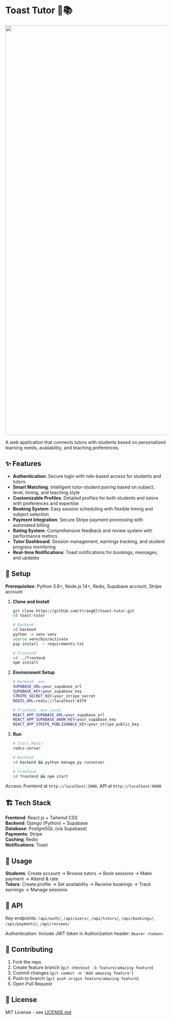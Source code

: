 # Toast Tutor 🍞📚

<div align="center">
  <img width="1280" alt="Screenshot 2025-05-28 at 9 49 06 PM" src="https://github.com/user-attachments/assets/22bcb795-5c01-4e10-a853-26e29d4048eb" />
</div>



A web application that connects tutors with students based on personalized learning needs, availability, and teaching preferences.

## ✨ Features

- **Authentication**: Secure login with role-based access for students and tutors
- **Smart Matching**: Intelligent tutor-student pairing based on subject, level, timing, and teaching style
- **Customizable Profiles**: Detailed profiles for both students and tutors with preferences and expertise
- **Booking System**: Easy session scheduling with flexible timing and subject selection
- **Payment Integration**: Secure Stripe payment processing with automated billing
- **Rating System**: Comprehensive feedback and review system with performance metrics
- **Tutor Dashboard**: Session management, earnings tracking, and student progress monitoring
- **Real-time Notifications**: Toast notifications for bookings, messages, and updates

## 🚀 Setup

**Prerequisites**: Python 3.8+, Node.js 14+, Redis, Supabase account, Stripe account

1. **Clone and Install**
   ```bash
   git clone https://github.com/ttrang87/toast-tutor.git
   cd toast-tutor
   
   # Backend
   cd backend
   python -m venv venv
   source venv/bin/activate
   pip install -r requirements.txt
   
   # Frontend  
   cd ../frontend
   npm install
   ```

2. **Environment Setup**
   ```bash
   # Backend .env
   SUPABASE_URL=your_supabase_url
   SUPABASE_KEY=your_supabase_key
   STRIPE_SECRET_KEY=your_stripe_secret
   REDIS_URL=redis://localhost:6379
   
   # Frontend .env.local
   REACT_APP_SUPABASE_URL=your_supabase_url
   REACT_APP_SUPABASE_ANON_KEY=your_supabase_key
   REACT_APP_STRIPE_PUBLISHABLE_KEY=your_stripe_public_key
   ```

3. **Run**
   ```bash
   # Start Redis
   redis-server
   
   # Backend
   cd backend && python manage.py runserver
   
   # Frontend
   cd frontend && npm start
   ```

Access: Frontend at `http://localhost:3000`, API at `http://localhost:8000`

## 🏗️ Tech Stack

**Frontend**: React.js + Tailwind CSS  
**Backend**: Django (Python) + Supabase  
**Database**: PostgreSQL (via Supabase)  
**Payments**: Stripe  
**Caching**: Redis  
**Notifications**: Toast

## 📱 Usage

**Students**: Create account → Browse tutors → Book sessions → Make payment → Attend & rate  
**Tutors**: Create profile → Set availability → Receive bookings → Track earnings → Manage sessions

## 🔧 API

Key endpoints: `/api/auth/`, `/api/users/`, `/api/tutors/`, `/api/bookings/`, `/api/payments/`, `/api/reviews/`

Authentication: Include JWT token in Authorization header: `Bearer <token>`

## 🤝 Contributing

1. Fork the repo
2. Create feature branch (`git checkout -b feature/amazing-feature`)
3. Commit changes (`git commit -m 'Add amazing feature'`)
4. Push to branch (`git push origin feature/amazing-feature`)
5. Open Pull Request

## 📄 License

MIT License - see [LICENSE.md](LICENSE.md)

